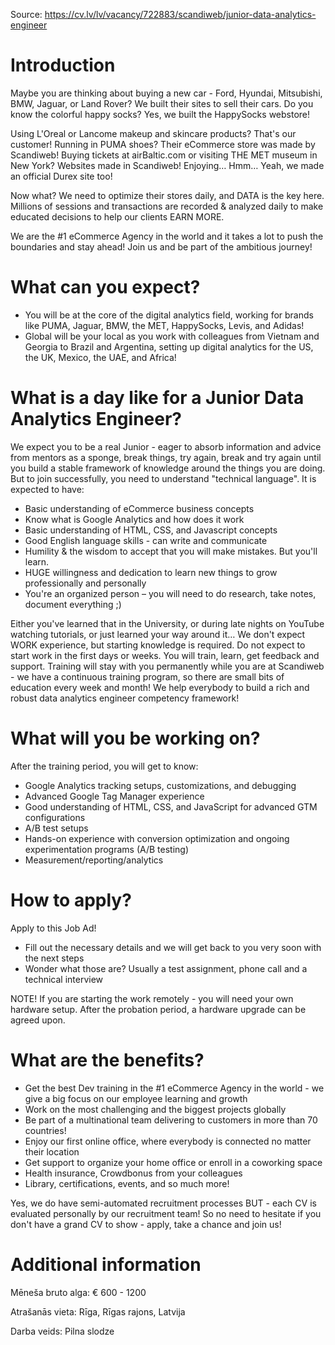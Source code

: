 
Source: <https://cv.lv/lv/vacancy/722883/scandiweb/junior-data-analytics-engineer>

# Introduction

Maybe you are thinking about buying a new car - Ford, Hyundai, Mitsubishi, BMW, Jaguar, or Land Rover? We built their sites to sell their cars. Do you know the colorful happy socks? Yes, we built the HappySocks webstore!

Using L'Oreal or Lancome makeup and skincare products? That's our customer! Running in PUMA shoes? Their eCommerce store was made by Scandiweb! Buying tickets at airBaltic.com or visiting THE MET museum in New York? Websites made in Scandiweb! Enjoying… Hmm… Yeah, we made an official Durex site too!

Now what? We need to optimize their stores daily, and DATA is the key here. Millions of sessions and transactions are recorded & analyzed daily to make educated decisions to help our clients EARN MORE.

We are the #1 eCommerce Agency in the world and it takes a lot to push the boundaries and stay ahead! Join us and be part of the ambitious journey!

# What can you expect?

- You will be at the core of the digital analytics field, working for brands like PUMA, Jaguar, BMW, the MET, HappySocks, Levis, and Adidas!
- Global will be your local as you work with colleagues from Vietnam and Georgia to Brazil and Argentina, setting up digital analytics for the US, the UK, Mexico, the UAE, and Africa!

# What is a day like for a Junior Data Analytics Engineer?

We expect you to be a real Junior - eager to absorb information and advice from mentors as a sponge, break things, try again, break and try again until you build a stable framework of knowledge around the things you are doing.
But to join successfully, you need to understand "technical language". It is expected to have:

- Basic understanding of eCommerce business concepts
- Know what is Google Analytics and how does it work
- Basic understanding of HTML, CSS, and Javascript concepts
- Good English language skills - can write and communicate
- Humility & the wisdom to accept that you will make mistakes. But you'll learn.
- HUGE willingness and dedication to learn new things to grow professionally and personally
- You're an organized person – you will need to do research, take notes, document everything ;)

Either you've learned that in the University, or during late nights on YouTube watching tutorials, or just learned your way around it… We don't expect WORK experience, but starting knowledge is required.
Do not expect to start work in the first days or weeks. You will train, learn, get feedback and support. Training will stay with you permanently while you are at Scandiweb - we have a continuous training program, so there are small bits of education every week and month! We help everybody to build a rich and robust data analytics engineer competency framework!

# What will you be working on?

After the training period, you will get to know:

- Google Analytics tracking setups, customizations, and debugging
- Advanced Google Tag Manager experience
- Good understanding of HTML, CSS, and JavaScript for advanced GTM configurations
- A/B test setups
- Hands-on experience with conversion optimization and ongoing experimentation programs
(A/B testing)
- Measurement/reporting/analytics

# How to apply?

Apply to this Job Ad!
- Fill out the necessary details and we will get back to you very soon with the next steps
- Wonder what those are? Usually a test assignment, phone call and a technical interview

NOTE! If you are starting the work remotely - you will need your own hardware setup. After the probation period, a hardware upgrade can be agreed upon.

# What are the benefits?

- Get the best Dev training in the #1 eCommerce Agency in the world - we give a big focus on our employee learning and growth
- Work on the most challenging and the biggest projects globally
- Be part of a multinational team delivering to customers in more than 70 countries!
- Enjoy our first online office, where everybody is connected no matter their location
- Get support to organize your home office or enroll in a coworking space
- Health insurance, Crowdbonus from your colleagues
- Library, certifications, events, and so much more!

Yes, we do have semi-automated recruitment processes BUT - each CV is evaluated personally by our recruitment team! So no need to hesitate if you don't have a grand CV to show - apply, take a chance and join us!

# Additional information

Mēneša bruto alga: € 600 - 1200

Atrašanās vieta: Rīga, Rīgas rajons, Latvija

Darba veids: Pilna slodze

